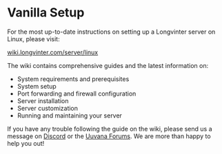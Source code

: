 # Vanilla Setup

For the most up-to-date instructions on setting up a Longvinter server on Linux, please visit:

[wiki.longvinter.com/server/linux](https://wiki.longvinter.com/server/linux)

The wiki contains comprehensive guides and the latest information on:

- System requirements and prerequisites
- System setup
- Port forwarding and firewall configuration
- Server installation
- Server customization
- Running and maintaining your server

If you have any trouble following the guide on the wiki, please send us a message on [Discord](https://discord.gg/longvinter) or the [Uuvana Forums](https://forum.uuvana.com/t/longvinter-questions-and-help). We are more than happy to help you out!
